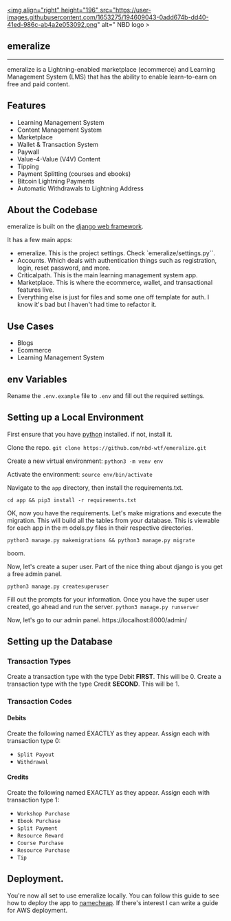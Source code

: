 <a href="https://nbd.wtf"><img align="right" height="196" src="https://user-images.githubusercontent.com/1653275/194609043-0add674b-dd40-41ed-986c-ab4a2e053092.png" alt=" NBD logo >

## emeralize

----

emeralize is a Lightning-enabled marketplace (ecommerce) and Learning Management System (LMS) that has the ability to enable learn-to-earn on free and paid content.

## Features

- Learning Management System
- Content Management System
- Marketplace
- Wallet & Transaction System
- Paywall
- Value-4-Value (V4V) Content
- Tipping
- Payment Splitting (courses and ebooks)
- Bitcoin Lightning Payments
- Automatic Withdrawals to Lightning Address

## About the Codebase

emeralize is built on the [django web framework](https://djangoproject.com).

It has a few main apps:
- emeralize. This is the project settings. Check `emeralize/settings.py``.
- Accounts. Which deals with authentication things such as registration, login, reset password, and more.
- Criticalpath. This is the main learning management system app.
- Marketplace. This is where the ecommerce, wallet, and transactional features live.
- Everything else is just for files and some one off template for auth. I know it's bad but I haven't had time to refactor it.

## Use Cases

- Blogs
- Ecommerce
- Learning Management System

## env Variables

Rename the `.env.example` file to `.env` and fill out the required settings.

## Setting up a Local Environment

First ensure that you have [python](https://python.org) installed. if not, install it.

Clone the repo.
`git clone https://github.com/nbd-wtf/emeralize.git`

Create a new virtual environment:
`python3 -m venv env`

Activate the environment:
`source env/bin/activate`

Navigate to the `app` directory, then install the requirements.txt.

`cd app && pip3 install -r requirements.txt`

OK, now you have the requirements. Let's make migrations and execute the migration. This will build all the tables from your database. This is viewable for each app in the m odels.py files in their respective directories.

`python3 manage.py makemigrations && python3 manage.py migrate`

boom.

Now, let's create a super user. Part of the nice thing about django is you get a free admin panel.

`python3 manage.py createsuperuser`

Fill out the prompts for your information. Once you have the super user created, go ahead and run the server.
`python3 manage.py runserver`

Now, let's go to our admin panel.
https://localhost:8000/admin/

## Setting up the Database

### Transaction Types
Create a transaction type with the type Debit **FIRST**. This will be 0.
Create a transaction type with the type Credit **SECOND**. This will be 1.

### Transaction Codes

#### Debits
Create the following named EXACTLY as they appear.
Assign each with transaction type 0:
- `Split Payout`
- `Withdrawal`
  
#### Credits
Create the following named EXACTLY as they appear.
Assign each with transaction type 1:

- `Workshop Purchase`
- `Ebook Purchase`
- `Split Payment`
- `Resource Reward`
- `Course Purchase`
- `Resource Purchase`
- `Tip`

## Deployment.
You're now all set to use emeralize locally. You can follow this guide to see how to deploy the app to [namecheap](https://www.youtube.com/watch?v=nvq7NNSfKdw). If there's interest I can write a guide for AWS deployment.
